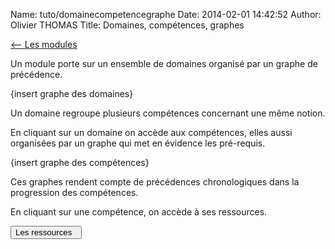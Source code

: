 Name: tuto/domainecompetencegraphe
Date: 2014-02-01 14:42:52
Author: Olivier THOMAS
Title: Domaines, compétences, graphes

[<-- Les modules](/tuto/module)

Un module porte sur un ensemble de domaines organisé par un graphe de précédence.

{insert graphe des domaines}

Un domaine regroupe plusieurs compétences concernant une même notion.

En cliquant sur un domaine on accède aux compétences, elles aussi organisées par un graphe qui met en évidence les pré-requis.

{insert graphe des compétences}

Ces graphes rendent compte de précédences chronologiques dans la progression des compétences. 

En cliquant sur une compétence, on accède à ses ressources.

[<button class="btn btn-primary pull-right" type="button">Les ressources &nbsp;<i class="icon-arrow-left"></i></button>](/tuto/ressources)
